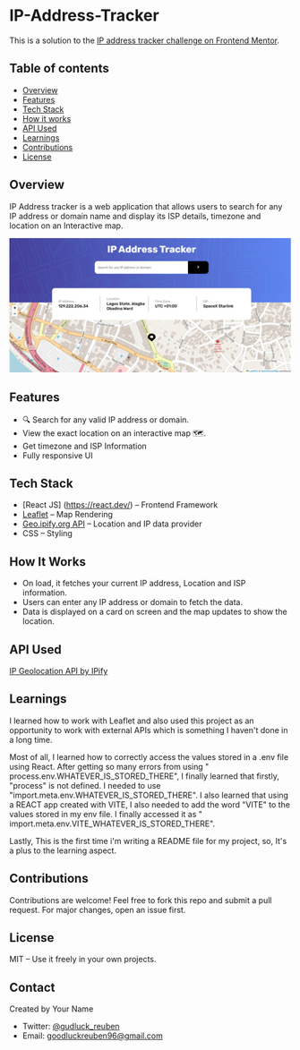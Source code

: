 # IP-Address-Tracker

This is a solution to the [IP address tracker challenge on Frontend Mentor](https://www.frontendmentor.io/challenges/ip-address-tracker-I8-0yYAH0).

## Table of contents

- [Overview](#overview)
- [Features](#features)
- [Tech Stack](#tech-stack)
- [How it works](#how-it-works)
- [API Used](#api-used)
- [Learnings](#learnings)
- [Contributions](#contributions)
- [License](#licenses)

## Overview

IP Address tracker is a web application that allows users to search for any IP address or domain name and display its ISP details, timezone and location on an Interactive map.

![App ScreenShot](./public/IP-address-tracker-screen-shot.PNG)

## Features

- 🔍 Search for any valid IP address or domain.
- View the exact location on an interactive map 🗺.
- Get timezone and ISP Information
- Fully responsive UI

## Tech Stack

- [React JS] (https://react.dev/) – Frontend Framework
- [Leaflet](https://leafletjs.com/) – Map Rendering
- [Geo.ipify.org API](https://geo.ipify.org/) – Location and IP data provider
- CSS – Styling

## How It Works

- On load, it fetches your current IP address, Location and ISP information.
- Users can enter any IP address or domain to fetch the data.
- Data is displayed on a card on screen and the map updates to show the location.

## API Used

[IP Geolocation API by IPify](https://geo.ipify.org/)

## Learnings

I learned how to work with Leaflet and also used this project as an opportunity to work with external APIs which is something I haven't done in a long time.

Most of all, I learned how to correctly access the values stored in a .env file using React. After getting so many errors from using " process.env.WHATEVER_IS_STORED_THERE", I finally learned that firstly, "process" is not defined. I needed to use "import.meta.env.WHATEVER_IS_STORED_THERE". I also learned that using a REACT app created with VITE, I also needed to add the word "VITE" to the values stored in my env file. I finally accessed it as " import.meta.env.VITE_WHATEVER_IS_STORED_THERE".

Lastly, This is the first time i'm writing a README file for my project, so, It's a plus to the learning aspect.

## Contributions

Contributions are welcome!
Feel free to fork this repo and submit a pull request. For major changes, open an issue first.

## License

MIT – Use it freely in your own projects.

## Contact

Created by Your Name

- Twitter: [@gudluck_reuben](https://twitter.com/intent/follow?screen_name=gudluck_reuben)
- Email: goodluckreuben96@gmail.com
